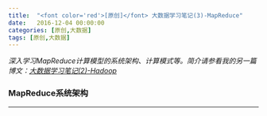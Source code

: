 ```yaml
---
title:  "<font color='red'>[原创]</font> 大数据学习笔记(3)-MapReduce"
date:   2016-12-04 00:00:00
categories: [原创,大数据]
tags: [原创,大数据]
---
```


*深入学习MapReduce计算模型的系统架构、计算模式等。简介请参看我的另一篇博文：[大数据学习笔记(2)-Hadoop](https://wuyinan0126.github.io/2016/大数据学习笔记(2)-Hadoop/)*

### MapReduce系统架构
---



